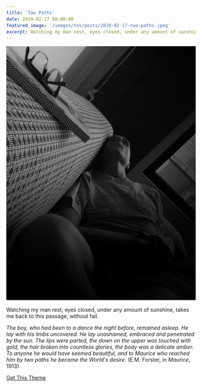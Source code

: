 ```yaml
---
title: 'Two Paths'
date: 2019-02-17 00:00:00
featured_image: '/images/tos/posts/2019-02-17-two-paths.jpeg'
excerpt: Watching my man rest, eyes closed, under any amount of sunshine...
---
```


![](/images/tos/posts/2019-02-17-two-paths.jpeg)

Watching my man rest, eyes closed, under any amount of sunshine, takes me back to this passage, without fail.

*The boy, who had been to a dance the night before, remained asleep. He lay with his limbs uncovered. He lay unashamed, embraced and penetrated by the sun. The lips were parted, the down on the upper was touched with gold, the hair broken into countless glories, the body was a delicate amber. To anyone he would have seemed beautiful, and to Maurice who reached him by two paths he became the World's desire.* (E.M. Forster, in *Maurice*, 1913)

<a href="https://jekyllthemes.io/theme/journal-personal-jekyll-theme" class="button button--large">Get This Theme</a>